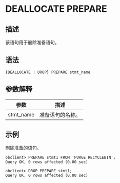 DEALLOCATE PREPARE 
=======================================



描述 
-----------------------

该语句用于删除准备语句。

语法 
-----------------------

```unknow
{DEALLOCATE | DROP} PREPARE stmt_name
```



参数解释 
-------------------------



|    参数     |    描述    |
|-----------|----------|
| stmt_name | 准备语句的名称。 |



示例 
-----------------------

删除准备的语句。

```unknow
obclient> PREPARE stmt1 FROM 'PURGE RECYCLEBIN';
Query OK, 0 rows affected (0.00 sec)

obclient> DROP PREPARE stmt1;
Query OK, 0 rows affected (0.00 sec)
```


